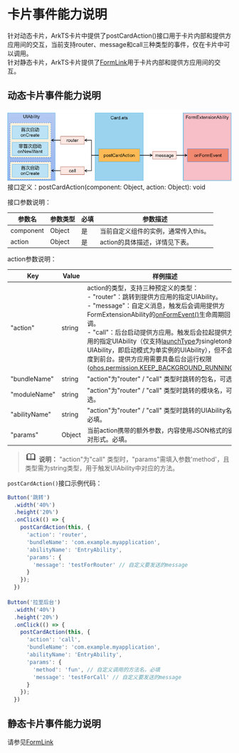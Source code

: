 # 卡片事件能力说明

针对动态卡片，ArkTS卡片中提供了postCardAction()接口用于卡片内部和提供方应用间的交互，当前支持router、message和call三种类型的事件，仅在卡片中可以调用。
<br/>针对静态卡片，ArkTS卡片提供了[FormLink](../reference/arkui-ts/ts-container-formlink.md)用于卡片内部和提供方应用间的交互。

## 动态卡片事件能力说明
![WidgetPostCardAction](figures/WidgetPostCardAction.png)
<br/>接口定义：postCardAction(component: Object, action: Object): void


接口参数说明：


| **参数名** | **参数类型** | **必填** | **参数描述** |
| -------- | -------- | -------- | -------- |
| component | Object | 是 | 当前自定义组件的实例，通常传入this。 |
| action | Object | 是 | action的具体描述，详情见下表。 |


action参数说明：


| **Key** | **Value** | **样例描述** |
| -------- | -------- | -------- |
| "action" | string | action的类型，支持三种预定义的类型：<br/>-&nbsp;"router"：跳转到提供方应用的指定UIAbility。<br/>-&nbsp;"message"：自定义消息，触发后会调用提供方FormExtensionAbility的[onFormEvent()](../reference/apis/js-apis-app-form-formExtensionAbility.md#onformevent)生命周期回调。<br/>-&nbsp;"call"：后台启动提供方应用。触发后会拉起提供方应用的指定UIAbility（仅支持[launchType](uiability-launch-type.md)为singleton的UIAbility，即启动模式为单实例的UIAbility），但不会调度到前台。提供方应用需要具备后台运行权限([ohos.permission.KEEP_BACKGROUND_RUNNING](../security/permission-list.md#ohospermissionkeep_background_running))。 |
| "bundleName" | string | "action"为"router"&nbsp;/&nbsp;"call"&nbsp;类型时跳转的包名，可选。 |
| "moduleName" | string | "action"为"router"&nbsp;/&nbsp;"call"&nbsp;类型时跳转的模块名，可选。 |
| "abilityName" | string | "action"为"router"&nbsp;/&nbsp;"call"&nbsp;类型时跳转的UIAbility名，必填。 |
| "params" | Object | 当前action携带的额外参数，内容使用JSON格式的键值对形式。必填。 |

>![icon-note.gif](public_sys-resources/icon-note.gif) **说明：**
>"action"为"call"&nbsp;类型时，"params"需填入参数'method'，且类型需为string类型，用于触发UIAbility中对应的方法。

`postCardAction()`接口示例代码：

```typescript
Button('跳转')
  .width('40%')
  .height('20%')
  .onClick(() => {
    postCardAction(this, {
      'action': 'router',
      'bundleName': 'com.example.myapplication',
      'abilityName': 'EntryAbility',
      'params': {
        'message': 'testForRouter' // 自定义要发送的message
      }
    });
  })

Button('拉至后台')
  .width('40%')
  .height('20%')
  .onClick(() => {
    postCardAction(this, {
      'action': 'call',
      'bundleName': 'com.example.myapplication',
      'abilityName': 'EntryAbility',
      'params': {
        'method': 'fun', // 自定义调用的方法名，必填
        'message': 'testForCall' // 自定义要发送的message
      }
    });
  })
```

## 静态卡片事件能力说明
请参见[FormLink](../reference/arkui-ts/ts-container-formlink.md)
